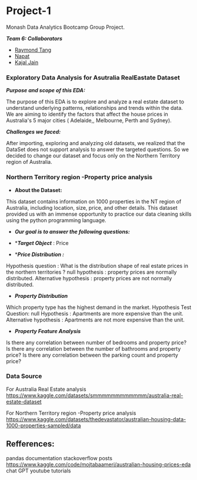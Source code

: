 # Project-1
Monash Data Analytics Bootcamp Group Project.

***Team 6: Collaborators***
+ [Raymond Tang](https://github.com/Raymond8837)
+ [Napat](https://github.com/dakhushi/Project-1-Team-6/commits?author=NVSung)
+ [Kajal Jain](https://github.com/kajalkjain)

### Exploratory Data Analysis for Asutralia RealEastate Dataset

***Purpose and scope of this EDA:***

The purpose of this EDA is to explore and analyze a real estate dataset to understand underlying patterns, relationships and trends within the data. We are aiming to identify the factors that affect the house prices in Australia's 5 major cities ( Adelaide,, Melbourne, Perth and Sydney).

***Challenges we faced:*** 

After importing, exploring and analyzing old datasets, we realized that the DataSet does not support analysis to answer the targeted questions. So we decided to change our dataset and focus only on the Northern Territory region of Australia. 

### Northern Territory region -Property price analysis
+ **About the Dataset:**

This dataset contains information on 1000 properties in the NT region of Australia, including location, size, price, and other details.
This dataset provided us with an immense opportunity to practice our data cleaning skills using the python programming language.

+ ***Our goal is to answer the following questions:***

+ ****Target Object*** : Price

+ ****Price Distribution :***

Hypothesis question    :  What is the distribution shape of real estate prices in the northern territories  ?
null hypothesis            : property prices are normally distributed. 
Alternative hypothesis : property prices are not normally distributed.

+ ***Property Distribution***

Which property type has the highest demand in the market.
Hypothesis Test Question: null Hypothesis : Apartments are more expensive than the unit.
Alternative hypothesis : Apartments are not more expensive than the unit.

+ ***Property Feature Analysis***

Is there any correlation between number of bedrooms and property price?
Is there any correlation between the number of bathrooms and property price?
Is there any correlation between the parking count and property price?

### Data Source
For Australia Real Estate analysis
https://www.kaggle.com/datasets/smmmmmmmmmmmm/australia-real-estate-dataset

For Northern Territory region -Property price analysis
https://www.kaggle.com/datasets/thedevastator/australian-housing-data-1000-properties-sampled/data

## Refferences:
pandas documentation
stackoverflow posts
https://www.kaggle.com/code/mojtabaameri/australian-housing-prices-eda
chat GPT
youtube tutorials
